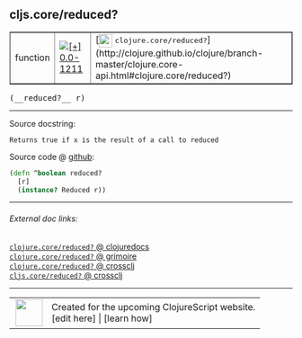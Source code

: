 ## cljs.core/reduced?



 <table border="1">
<tr>
<td>function</td>
<td><a href="https://github.com/cljsinfo/cljs-api-docs/tree/0.0-1211"><img valign="middle" alt="[+] 0.0-1211" title="Added in 0.0-1211" src="https://img.shields.io/badge/+-0.0--1211-lightgrey.svg"></a> </td>
<td>
[<img height="24px" valign="middle" src="http://i.imgur.com/1GjPKvB.png"> <samp>clojure.core/reduced?</samp>](http://clojure.github.io/clojure/branch-master/clojure.core-api.html#clojure.core/reduced?)
</td>
</tr>
</table>


 <samp>
(__reduced?__ r)<br>
</samp>

---





Source docstring:

```
Returns true if x is the result of a call to reduced
```


Source code @ [github](https://github.com/clojure/clojurescript/blob/r2356/src/cljs/cljs/core.cljs#L780-L783):

```clj
(defn ^boolean reduced?
  [r]
  (instance? Reduced r))
```

<!--
Repo - tag - source tree - lines:

 <pre>
clojurescript @ r2356
└── src
    └── cljs
        └── cljs
            └── <ins>[core.cljs:780-783](https://github.com/clojure/clojurescript/blob/r2356/src/cljs/cljs/core.cljs#L780-L783)</ins>
</pre>

-->

---



###### External doc links:

[`clojure.core/reduced?` @ clojuredocs](http://clojuredocs.org/clojure.core/reduced_q)<br>
[`clojure.core/reduced?` @ grimoire](http://conj.io/store/v1/org.clojure/clojure/1.7.0-beta3/clj/clojure.core/reduced%3F/)<br>
[`clojure.core/reduced?` @ crossclj](http://crossclj.info/fun/clojure.core/reduced%3F.html)<br>
[`cljs.core/reduced?` @ crossclj](http://crossclj.info/fun/cljs.core.cljs/reduced%3F.html)<br>

---

 <table>
<tr><td>
<img valign="middle" align="right" width="48px" src="http://i.imgur.com/Hi20huC.png">
</td><td>
Created for the upcoming ClojureScript website.<br>
[edit here] | [learn how]
</td></tr></table>

[edit here]:https://github.com/cljsinfo/cljs-api-docs/blob/master/cljsdoc/cljs.core_reducedQMARK.cljsdoc
[learn how]:https://github.com/cljsinfo/cljs-api-docs/wiki/cljsdoc-files

<!--

This information was too distracting to show to readers, but I'll leave it
commented here since it is helpful to:

- pretty-print the data used to generate this document
- and show how to retrieve that data



The API data for this symbol:

```clj
{:return-type boolean,
 :ns "cljs.core",
 :name "reduced?",
 :signature ["[r]"],
 :history [["+" "0.0-1211"]],
 :type "function",
 :full-name-encode "cljs.core_reducedQMARK",
 :source {:code "(defn ^boolean reduced?\n  [r]\n  (instance? Reduced r))",
          :title "Source code",
          :repo "clojurescript",
          :tag "r2356",
          :filename "src/cljs/cljs/core.cljs",
          :lines [780 783]},
 :full-name "cljs.core/reduced?",
 :clj-symbol "clojure.core/reduced?",
 :docstring "Returns true if x is the result of a call to reduced"}

```

Retrieve the API data for this symbol:

```clj
;; from Clojure REPL
(require '[clojure.edn :as edn])
(-> (slurp "https://raw.githubusercontent.com/cljsinfo/cljs-api-docs/catalog/cljs-api.edn")
    (edn/read-string)
    (get-in [:symbols "cljs.core/reduced?"]))
```

-->
